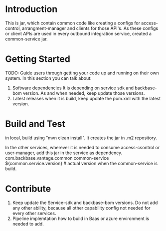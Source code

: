 # Introduction 
This is jar, which contain common code like creating a configs for access-control, arrangment-manager and clients for those API's.
As these configs or client APIs are used in every outbound integration service, created a common-service jar. 

# Getting Started
TODO: Guide users through getting your code up and running on their own system. In this section you can talk about:
1. Software dependencies
    It is depending on service sdk and backbase-bom version. As and when needed, keep update those versions.
2. Latest releases
   when it is build, keep update the pom.xml with the latest version.



# Build and Test
  in local, build using "mvn clean install". It creates the jar in .m2 repository.

In the other services, wherever it is needed to consume access-csontrol or user-manager, 
add this jar in the service as dependency.
    <dependency>
        <groupId>com.backbase.vantage.common</groupId>
        <artifactId>common-service</artifactId>
        <version>${common.service.version}</version> #  actual version when the common-service is build.
    </dependency>

# Contribute
1. Keep update the Service-sdk and backbase-bom versions. Do not add any other ability, because all other capability config not needed for every other services.
2. Pipeline implemtation how to build in Baas or azure environment is needed to add.

